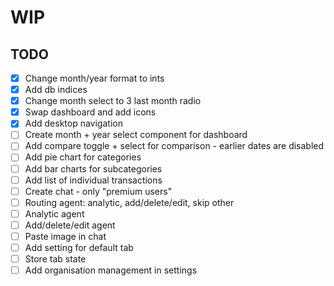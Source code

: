 # WIP

## TODO

- [x] Change month/year format to ints
- [x] Add db indices
- [x] Change month select to 3 last month radio
- [x] Swap dashboard and add icons
- [x] Add desktop navigation
- [ ] Create month + year select component for dashboard
- [ ] Add compare toggle + select for comparison - earlier dates are disabled
- [ ] Add pie chart for categories
- [ ] Add bar charts for subcategories
- [ ] Add list of individual transactions
- [ ] Create chat - only "premium users"
- [ ] Routing agent: analytic, add/delete/edit, skip other
- [ ] Analytic agent
- [ ] Add/delete/edit agent
- [ ] Paste image in chat
- [ ] Add setting for default tab
- [ ] Store tab state
- [ ] Add organisation management in settings
